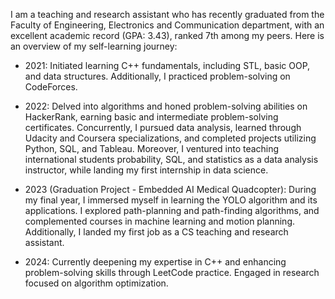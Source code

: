 <!---I'm Hend Emad, a passionate individual with a strong interest in algorithms, machine learning, and their practical applications. Currently, I'm deeply engaged in my research on pathfinding algorithms, exploring their effectiveness in both static and dynamic environments.

I am actively seeking opportunities to collaborate on exciting AI projects that involve machine learning, deep learning, and computer vision. I'm particularly interested in projects that require algorithm implementation and optimization.

If you're working on a project that aligns with my areas of interest, or if you're interested in discussing collaborations and sharing knowledge, let's connect and make a positive impact together!
--->

I am a teaching and research assistant who has recently graduated from the Faculty of Engineering, Electronics and Communication department, with an excellent academic record (GPA: 3.43), ranked 7th among my peers. Here is an overview of my self-learning journey:

- 2021: Initiated learning C++ fundamentals, including STL, basic OOP, and data structures. Additionally, I practiced problem-solving on CodeForces.

- 2022: Delved into algorithms and honed problem-solving abilities on HackerRank, earning basic and intermediate problem-solving certificates. Concurrently, I pursued data analysis, learned through Udacity and Coursera specializations, and completed projects utilizing Python, SQL, and Tableau. Moreover, I ventured into teaching international students probability, SQL, and statistics as a data analysis instructor, while landing my first internship in data science.

- 2023 (Graduation Project - Embedded AI Medical Quadcopter): During my final year, I immersed myself in learning the YOLO algorithm and its applications. I explored path-planning and path-finding algorithms, and complemented courses in machine learning and motion planning. Additionally, I landed my first job as a CS teaching and research assistant.
 
- 2024: Currently deepening my expertise in C++ and enhancing problem-solving skills through LeetCode practice. Engaged in research focused on algorithm optimization.

<!--- 📫 How to reach me:

     Email: hendemadsaber@gmail.com
     LinkedIn: https://www.linkedin.com/in/hend-emad
--->
<!---
HendEmad/HendEmad is a ✨ special ✨ repository because its `README.md` (this file) appears on your GitHub profile.
You can click the Preview link to take a look at your changes.
--->
